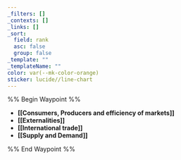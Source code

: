 ```yaml
---
_filters: []
_contexts: []
_links: []
_sort:
  field: rank
  asc: false
  group: false
_template: ""
_templateName: ""
color: var(--mk-color-orange)
sticker: lucide//line-chart
---
```

%% Begin Waypoint %%
- **[[Consumers, Producers and efficiency of markets]]**
- **[[Externalities]]**
- **[[International trade]]**
- **[[Supply and Demand]]**

%% End Waypoint %%
